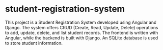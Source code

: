 # student-registration-system
This project is a Student Registration System developed using Angular and Django. The system offers CRUD (Create, Read, Update, Delete) operations to add, update, delete, and list student records. The frontend is written with Angular, while the backend is built with Django. An SQLite database is used to store student information.
